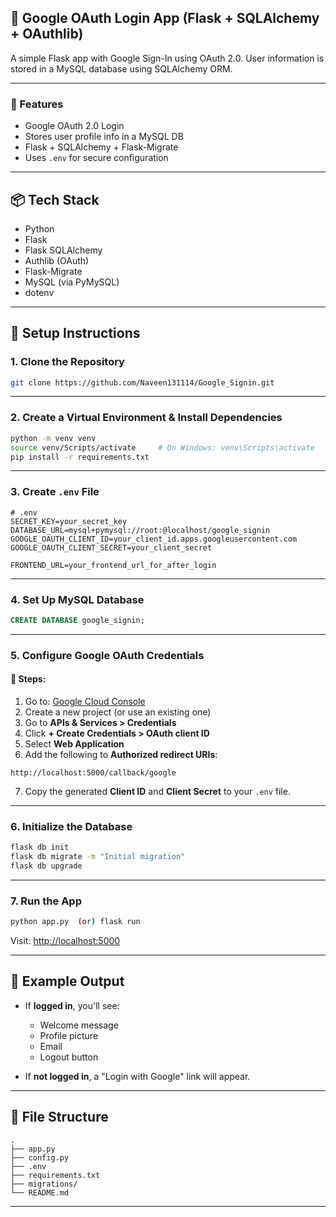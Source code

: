 ## 🔐 Google OAuth Login App (Flask + SQLAlchemy + OAuthlib)

A simple Flask app with Google Sign-In using OAuth 2.0. User information is stored in a MySQL database using SQLAlchemy ORM.

---

### 🚀 Features

* Google OAuth 2.0 Login
* Stores user profile info in a MySQL DB
* Flask + SQLAlchemy + Flask-Migrate
* Uses `.env` for secure configuration

---

## 📦 Tech Stack

* Python
* Flask
* Flask SQLAlchemy
* Authlib (OAuth)
* Flask-Migrate
* MySQL (via PyMySQL)
* dotenv

---

## 🔧 Setup Instructions

### 1. **Clone the Repository**

```bash
git clone https://github.com/Naveen131114/Google_Signin.git
```

---

### 2. **Create a Virtual Environment & Install Dependencies**

```bash
python -m venv venv
source venv/Scripts/activate     # On Windows: venv\Scripts\activate
pip install -r requirements.txt
```

---

### 3. **Create `.env` File**

```env
# .env
SECRET_KEY=your_secret_key
DATABASE_URL=mysql+pymysql://root:@localhost/google_signin
GOOGLE_OAUTH_CLIENT_ID=your_client_id.apps.googleusercontent.com
GOOGLE_OAUTH_CLIENT_SECRET=your_client_secret

FRONTEND_URL=your_frontend_url_for_after_login
```

---

### 4. **Set Up MySQL Database**

```sql
CREATE DATABASE google_signin;
```

---

### 5. **Configure Google OAuth Credentials**

#### 📌 Steps:

1. Go to: [Google Cloud Console](https://console.cloud.google.com/)
2. Create a new project (or use an existing one)
3. Go to **APIs & Services > Credentials**
4. Click **+ Create Credentials > OAuth client ID**
5. Select **Web Application**
6. Add the following to **Authorized redirect URIs**:

```
http://localhost:5000/callback/google
```

7. Copy the generated **Client ID** and **Client Secret** to your `.env` file.

---

### 6. **Initialize the Database**

```bash
flask db init
flask db migrate -m "Initial migration"
flask db upgrade
```

---

### 7. **Run the App**

```bash
python app.py  (or) flask run
```

Visit: [http://localhost:5000](http://localhost:5000)

---

## 🧪 Example Output

* If **logged in**, you'll see:

  * Welcome message
  * Profile picture
  * Email
  * Logout button

* If **not logged in**, a "Login with Google" link will appear.

---

## 📁 File Structure

```
.
├── app.py
├── config.py
├── .env
├── requirements.txt
├── migrations/
└── README.md
```

---
